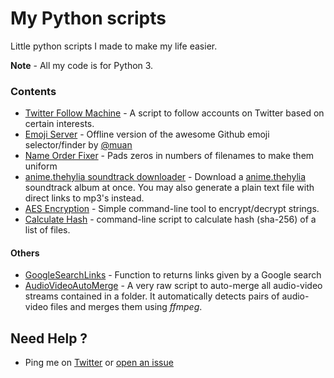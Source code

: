# My Python scripts

Little python scripts I made to make my life easier.

**Note** - All my code is for Python 3.


### Contents

* [Twitter Follow Machine](TwitterFollowMachine) - A script to follow accounts on Twitter based on certain interests.
* [Emoji Server](EmojiServer) - Offline version of the awesome Github emoji selector/finder by [@muan](https://github.com/muan)
* [Name Order Fixer](NameOrderFix) - Pads zeros in numbers of filenames to make them uniform
* [anime.thehylia soundtrack downloader](TheHyliaSoundtrack) - Download a [anime.thehylia](http://anime.thehylia.com/) soundtrack album at once. You may also generate a plain text file with direct links to mp3's instead.
* [AES Encryption](AES-Encrypt) - Simple command-line tool to encrypt/decrypt strings.
* [Calculate Hash](CalcHash) - command-line script to calculate hash (sha-256) of a list of files.


#### Others

* [GoogleSearchLinks](Others/GoogleSearchLinks.py) - Function to returns links given by a Google search
* [AudioVideoAutoMerge](Others/AudioVideoAutoMerge.py) - A very raw script to auto-merge all audio-video streams contained in a folder. It automatically detects pairs of audio-video files and merges them using *ffmpeg*.


## Need Help ?

* Ping me on [Twitter](http://twitter.com/aviaryan123) or [open an issue](https://github.com/aviaryan/pythons/issues/new)